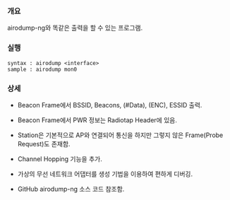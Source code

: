 ### 개요

airodump-ng와 똑같은 출력을 할 수 있는 프로그램.


### 실행

```
syntax : airodump <interface>
sample : airodump mon0
```


### 상세


- Beacon Frame에서 BSSID, Beacons, (#Data), (ENC), ESSID 출력.


- Beacon Frame에서 PWR 정보는 Radiotap Header에 있음.


- Station은 기본적으로 AP와 연결되어 통신을 하지만 그렇지 않은 Frame(Probe Request)도 존재함.


- Channel Hopping 기능을 추가.


- 가상의 무선 네트워크 어댑터를 생성 기법을 이용하여 편하게 디버깅.


- GitHub airodump-ng 소스 코드 참조함.
